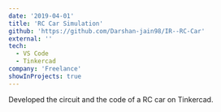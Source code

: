 ```yaml
---
date: '2019-04-01'
title: 'RC Car Simulation'
github: 'https://github.com/Darshan-jain98/IR--RC-Car'
external: ''
tech:
  - VS Code
  - Tinkercad
company: 'Freelance'
showInProjects: true
---
```


Developed the circuit and the code of a RC car on Tinkercad.